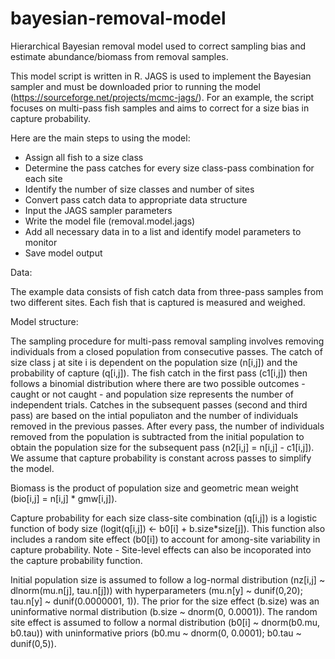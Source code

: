 # bayesian-removal-model
Hierarchical Bayesian removal model used to correct sampling bias and estimate abundance/biomass from removal samples.

This model script is written in R. JAGS is used to implement the Bayesian sampler and must be downloaded prior to running the model (https://sourceforge.net/projects/mcmc-jags/).
For an example, the script focuses on multi-pass fish samples and aims to correct for a size bias in capture probability.

Here are the main steps to using the model:
- Assign all fish to a size class
- Determine the pass catches for every size class-pass combination for each site
- Identify the number of size classes and number of sites
- Convert pass catch data to appropriate data structure
- Input the JAGS sampler parameters
- Write the model file (removal.model.jags)
- Add all necessary data in to a list and identify model parameters to monitor
- Save model output

Data:

The example data consists of fish catch data from three-pass samples from two different sites. Each fish that is captured is measured and weighed. 

Model structure:

The sampling procedure for multi-pass removal sampling involves removing individuals from a closed population from consecutive passes. The catch of size class j at site i is dependent on the population size (n[i,j]) and the probability of capture (q[i,j]). The fish catch in the first pass (c1[i,j]) then follows a binomial distribution where there are two possible outcomes - caught or not caught - and population size represents the number of independent trials. Catches in the subsequent passes (second and third pass) are based on the intial populiaton and the number of individuals removed in the previous passes. After every pass, the number of individuals removed from the population is subtracted from the initial population to obtain the population size for the subsequent pass (n2[i,j] = n[i,j] - c1[i,j]). We assume that capture probability is constant across passes to simplify the model. 

Biomass is the product of population size and geometric mean weight (bio[i,j] = n[i,j] * gmw[i,j]).

Capture probability for each size class-site combination (q[i,j]) is a logistic function of body size (logit(q[i,j]) <- b0[i] + b.size*size[j]). This function also includes a random site effect (b0[i]) to account for among-site variability in capture probability. 
Note - Site-level effects can also be incoporated into the capture probability function. 

Initial population size is assumed to follow a log-normal distribution (nz[i,j] ~ dlnorm(mu.n[j], tau.n[j])) with hyperparameters (mu.n[y] ~ dunif(0,20); tau.n[y] ~ dunif(0.0000001, 1)). 
The prior for the size effect (b.size) was an uninformative normal distribution (b.size ~ dnorm(0, 0.0001)).
The random site effect is assumed to follow a normal distribution (b0[i] ~ dnorm(b0.mu, b0.tau)) with uninformative priors (b0.mu ~ dnorm(0, 0.0001); b0.tau ~ dunif(0,5)). 



